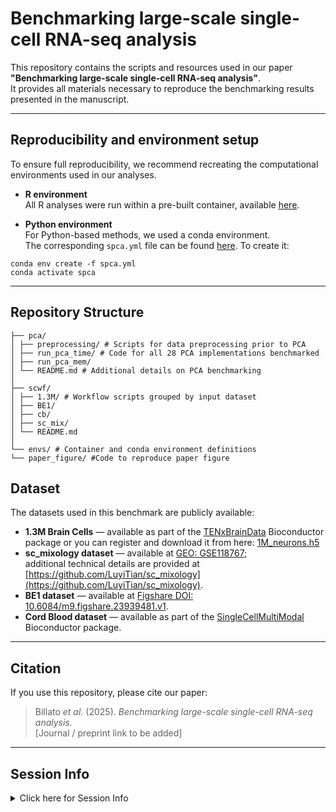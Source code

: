 # Benchmarking large-scale single-cell RNA-seq analysis

This repository contains the scripts and resources used in our paper  
**"Benchmarking large-scale single-cell RNA-seq analysis"**.  
It provides all materials necessary to reproduce the benchmarking results presented in the manuscript.

---

##  Reproducibility and environment setup

To ensure full reproducibility, we recommend recreating the computational environments used in our analyses.

- **R environment**  
  All R analyses were run within a pre-built container, available [here](https://github.com/billila/pca_scwf_paper/blob/main/envs/bioc_3_20_pca_wfsc.def).

- **Python environment**  
  For Python-based methods, we used a conda environment.  
  The corresponding `spca.yml` file can be found [here](https://github.com/billila/pca_scwf_paper/blob/main/envs/spca.yml).
  To create it:  

```
conda env create -f spca.yml
conda activate spca
```

---

## Repository Structure

```
├── pca/
│ ├── preprocessing/ # Scripts for data preprocessing prior to PCA
│ ├── run_pca_time/ # Code for all 28 PCA implementations benchmarked
│ ├── run_pca_mem/
│ └── README.md # Additional details on PCA benchmarking
│
├── scwf/
│ ├── 1.3M/ # Workflow scripts grouped by input dataset
│ ├── BE1/
│ ├── cb/
│ ├── sc_mix/
│ └── README.md
│
└── envs/ # Container and conda environment definitions
└── paper_figure/ #Code to reproduce paper figure
```


## Dataset

The datasets used in this benchmark are publicly available:

- **1.3M Brain Cells** — available as part of the [TENxBrainData](https://bioconductor.org/packages/TENxBrainData) Bioconductor package or 
you can register and download it from here: [1M_neurons.h5](https://support.10xgenomics.com/single-cell-gene-expression/datasets/1.3.0/1M_neurons)  
- **sc_mixology dataset** — available at [GEO: GSE118767](https://www.ncbi.nlm.nih.gov/geo/query/acc.cgi?acc=GSE118767);  
  additional technical details are provided at [https://github.com/LuyiTian/sc_mixology](https://github.com/LuyiTian/sc_mixology).  
- **BE1 dataset** — available at [Figshare DOI: 10.6084/m9.figshare.23939481.v1](https://doi.org/10.6084/m9.figshare.23939481.v1).  
- **Cord Blood dataset** — available as part of the [SingleCellMultiModal](https://bioconductor.org/packages/SingleCellMultiModal) Bioconductor package.

---

## Citation

If you use this repository, please cite our paper:

> Billato *et al.* (2025). *Benchmarking large-scale single-cell RNA-seq analysis.*  
> [Journal / preprint link to be added]

---


## Session Info

<details>
<summary>
Click here for Session Info
</summary>

``` r
sessionInfo()
# R version 4.4.2 (2024-10-31)
# Platform: x86_64-pc-linux-gnu
# Running under: Ubuntu 24.04.1 LTS
# 
# Matrix products: default
# BLAS:   /usr/lib/x86_64-linux-gnu/openblas-pthread/libblas.so.3 
# LAPACK: /usr/lib/x86_64-linux-gnu/openblas-pthread/libopenblasp-r0.3.26.so;  LAPACK version 3.12.0
# 
# locale:
#  [1] LC_CTYPE=en_US.UTF-8       LC_NUMERIC=C              
#  [3] LC_TIME=en_US.UTF-8        LC_COLLATE=en_US.UTF-8    
#  [5] LC_MONETARY=en_US.UTF-8    LC_MESSAGES=en_US.UTF-8   
#  [7] LC_PAPER=en_US.UTF-8       LC_NAME=C                 
#  [9] LC_ADDRESS=C               LC_TELEPHONE=C            
# [11] LC_MEASUREMENT=en_US.UTF-8 LC_IDENTIFICATION=C       
# 
# time zone: Etc/UTC
# tzcode source: system (glibc)
# 
# attached base packages:
# [1] stats4    stats     graphics  grDevices utils     datasets  methods  
# [8] base     
# 
# other attached packages:
#  [1] tidyr_1.3.1                 patchwork_1.3.0            
#  [3] Seurat_5.2.1                SeuratObject_5.0.2         
#  [5] sp_2.2-0                    dplyr_1.1.4                
#  [7] scrapper_1.0.3              bluster_1.16.0             
#  [9] mclust_6.1.1                AnnotationDbi_1.68.0       
# [11] SingleCellMultiModal_1.18.0 MultiAssayExperiment_1.32.0
# [13] TENxBrainData_1.26.0        RSpectra_0.16-2            
# [15] rARPACK_0.11-0              DelayedMatrixStats_1.28.1  
# [17] BiocParallel_1.40.0         scran_1.34.0               
# [19] scater_1.34.0               scuttle_1.16.0             
# [21] ggplot2_3.5.1               mbkmeans_1.22.0            
# [23] HDF5Array_1.34.0            rhdf5_2.50.2               
# [25] DelayedArray_0.32.0         SparseArray_1.6.2          
# [27] S4Arrays_1.6.0              abind_1.4-8                
# [29] Matrix_1.7-2                here_1.0.1                 
# [31] BiocSingular_1.22.0         zellkonverter_1.16.0       
# [33] SingleCellExperiment_1.28.1 SummarizedExperiment_1.36.0
# [35] Biobase_2.66.0              GenomicRanges_1.58.0       
# [37] GenomeInfoDb_1.42.3         IRanges_2.40.1             
# [39] S4Vectors_0.44.0            BiocGenerics_0.52.0        
# [41] MatrixGenerics_1.18.1       matrixStats_1.5.0          
# 
# loaded via a namespace (and not attached):
#   [1] spatstat.sparse_3.1-0    httr_1.4.7               RColorBrewer_1.1-3      
#   [4] doParallel_1.0.17        tools_4.4.2              sctransform_0.4.1       
#   [7] R6_2.6.1                 lazyeval_0.2.2           uwot_0.2.3              
#  [10] rhdf5filters_1.18.0      withr_3.0.2              gridExtra_2.3           
#  [13] progressr_0.15.1         cli_3.6.4                spatstat.explore_3.3-4  
#  [16] fastDummies_1.7.5        spatstat.data_3.1-4      ggridges_0.5.6          
#  [19] pbapply_1.7-2            parallelly_1.42.0        limma_3.62.2            
#  [22] RSQLite_2.3.9            generics_0.1.3           ica_1.0-3               
#  [25] spatstat.random_3.3-2    ggbeeswarm_0.7.2         lifecycle_1.0.4         
#  [28] yaml_2.3.10              edgeR_4.4.2              BiocFileCache_2.14.0    
#  [31] Rtsne_0.17               grid_4.4.2               blob_1.2.4              
#  [34] promises_1.3.2           dqrng_0.4.1              ExperimentHub_2.14.0    
#  [37] crayon_1.5.3             dir.expiry_1.14.0        miniUI_0.1.1.1          
#  [40] lattice_0.22-6           beachmat_2.22.0          cowplot_1.1.3           
#  [43] KEGGREST_1.46.0          magick_2.8.5             pillar_1.10.1           
#  [46] metapod_1.14.0           rjson_0.2.23             future.apply_1.11.3     
#  [49] codetools_0.2-20         glue_1.8.0               spatstat.univar_3.1-1   
#  [52] data.table_1.17.0        vctrs_0.6.5              png_0.1-8               
#  [55] spam_2.11-1              gtable_0.3.6             cachem_1.1.0            
#  [58] mime_0.12                survival_3.8-3           iterators_1.0.14        
#  [61] statmod_1.5.0            gmp_0.7-5                fitdistrplus_1.2-2      
#  [64] ROCR_1.0-11              nlme_3.1-167             bit64_4.6.0-1           
#  [67] filelock_1.0.3           RcppAnnoy_0.0.22         rprojroot_2.0.4         
#  [70] irlba_2.3.5.1            vipor_0.4.7              KernSmooth_2.23-26      
#  [73] colorspace_2.1-1         DBI_1.2.3                tidyselect_1.2.1        
#  [76] bit_4.5.0.1              compiler_4.4.2           curl_6.2.1              
#  [79] BiocNeighbors_2.0.1      basilisk.utils_1.18.0    plotly_4.10.4           
#  [82] scales_1.3.0             lmtest_0.9-40            rappdirs_0.3.3          
#  [85] stringr_1.5.1            SpatialExperiment_1.16.0 digest_0.6.37           
#  [88] goftest_1.2-3            spatstat.utils_3.1-2     benchmarkmeData_1.0.4   
#  [91] basilisk_1.18.0          XVector_0.46.0           htmltools_0.5.8.1       
#  [94] pkgconfig_2.0.3          sparseMatrixStats_1.18.0 dbplyr_2.5.0            
#  [97] fastmap_1.2.0            rlang_1.1.5              htmlwidgets_1.6.4       
# [100] UCSC.utils_1.2.0         shiny_1.10.0             farver_2.1.2            
# [103] zoo_1.8-13               jsonlite_1.9.0           magrittr_2.0.3          
# [106] GenomeInfoDbData_1.2.13  dotCall64_1.2            Rhdf5lib_1.28.0         
# [109] munsell_0.5.1            Rcpp_1.0.14              viridis_0.6.5           
# [112] reticulate_1.41.0        stringi_1.8.4            ClusterR_1.3.3          
# [115] zlibbioc_1.52.0          MASS_7.3-64              AnnotationHub_3.14.0    
# [118] plyr_1.8.9               parallel_4.4.2           listenv_0.9.1           
# [121] ggrepel_0.9.6            deldir_2.0-4             Biostrings_2.74.1       
# [124] splines_4.4.2            tensor_1.5               locfit_1.5-9.11         
# [127] igraph_2.1.4             spatstat.geom_3.3-5      RcppHNSW_0.6.0          
# [130] reshape2_1.4.4           ScaledMatrix_1.14.0      BiocVersion_3.20.0      
# [133] BiocManager_1.30.25      foreach_1.5.2            httpuv_1.6.15           
# [136] RANN_2.6.2               purrr_1.0.4              polyclip_1.10-7         
# [139] future_1.34.0            benchmarkme_1.0.8        scattermore_1.2         
# [142] rsvd_1.0.5               xtable_1.8-4             later_1.4.1             
# [145] viridisLite_0.4.2        tibble_3.2.1             memoise_2.0.1           
# [148] beeswarm_0.4.0           cluster_2.1.8            globals_0.16.3 
```

</details>



